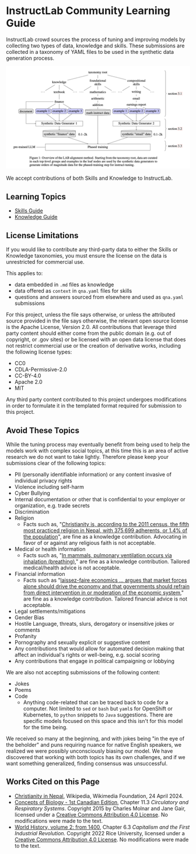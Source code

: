 # InstructLab Community Learning Guide

InstructLab crowd sources the process of tuning and improving models by collecting two types of data, knowledge and skills. These submissions are collected in a taxonomy of YAML files to be used in the synthetic data generation process.

![Overview of the LAB alignment method. From Sudalairaj et al., 2 Mar 2024.](taxonomy_paper_diagram.png)

We accept contributions of both Skills and Knowledge to InstructLab.

## Learning Topics

* [Skills Guide](https://github.com/instructlab/taxonomy/blob/main/README.md#getting-started-with-skill-contributions)
* [Knowledge Guide](https://github.com/instructlab/taxonomy/blob/main/README.md#getting-started-with-knowledge-contributions)

## License Limitations

If you would like to contribute any third-party data to either the Skills or Knowledge taxonomies, you must ensure the license on the data is unrestricted for commercial use.

This applies to:

* data embedded in `.md` files as knowledge
* data offered as `context` in `qna.yaml` files for skills
* questions and answers sourced from elsewhere and used as `qna.yaml` submissions

For this project, unless the file says otherwise, or unless the attributed source provided in the file says otherwise, the relevant open source license is the Apache License, Version 2.0. All contributions that leverage third party content should either come from the public domain (e.g. out of copyright, or .gov sites) or be licensed with an open data license that does not restrict commercial use or the creation of derivative works, including the following license types:
- CC0
- CDLA-Permissive-2.0
- CC-BY-4.0
- Apache 2.0
- MIT

Any third party content contributed to this project undergoes modifications in order to formulate it in the templated format required for submission to this project.

## Avoid These Topics

While the tuning process may eventually benefit from being used to help the models work with complex social topics, at this time this is an area of active research we do not want to take lightly. Therefore please keep your submissions clear of the following topics:

* PII (personally identifiable information) or any content invasive of individual privacy rights
* Violence including self-harm
* Cyber Bullying
* Internal documentation or other that is confidential to your employer or organization, e.g. trade secrets
* Discrimination
* Religion
  * Facts such as, "[Christianity is, according to the 2011 census, the fifth most practiced religion in Nepal, with 375,699 adherents, or 1.4% of the population](https://en.wikipedia.org/wiki/Christianity_in_Nepal)", are fine as a knowledge contribution. Advocating in favor of or against any religious faith is not acceptable.
* Medical or health information
  * Facts such as,  "[In mammals, pulmonary ventilation occurs via inhalation (breathing)](https://opentextbc.ca/biology/chapter/11-3-circulatory-and-respiratory-systems/)," are fine as a knowledge contribution. Tailored medical/health advice is not acceptable.
* Financial information
  * Facts such as "[laissez-faire economics ... argues that market forces alone should drive the economy and that governments should refrain from direct intervention in or moderation of the economic system](https://openstax.org/books/world-history-volume-2/pages/6-3-capitalism-and-the-first-industrial-revolution)," are fine as a knowledge contribution. Tailored financial advice is not acceptable.
* Legal settlements/mitigations
* Gender Bias
* Hostile Language, threats, slurs, derogatory or insensitive jokes or comments
* Profanity
* Pornography and sexually explicit or suggestive content
* Any contributions that would allow for automated decision making that affect an individual's rights or well-being, e.g. social scoring
* Any contributions that engage in political campaigning or lobbying

We are also not accepting submissions of the following content:
* Jokes
* Poems
* Code
  * Anything code-related that can be traced back to code for a computer. Not limited to `sed` or `bash` but `yaml`s for OpenShift or Kubernetes, to `python` snippets to `Java` suggestions. There are specific models focused on this space and this isn't for this model for the time being.

We received so many at the beginning, and with jokes being "in the eye of the beholder" and puns requiring nuance for native English speakers, we realized we were possibly unconsciously biasing our model. We have discovered that working with both topics has its own challenges, and if we want something generalized, finding consensus was unsuccessful.

## Works Cited on this Page
* [Christianity in Nepal](https://en.wikipedia.org/wiki/Christianity_in_Nepal), Wikipedia, Wikimedia Foundation, 24 April 2024.
* [Concepts of Biology - 1st Canadian Edition](https://opentextbc.ca/biology/), Chapter 11.3 _Circulatory and Respiratory Systems_. Copyright 2015 by Charles Molnar and Jane Gair, licensed under a [Creative Commons Attribution 4.0 License](https://creativecommons.org/licenses/by/4.0/). No modifications were made to the text.
* [World History, volume 2: from 1400](https://openstax.org/details/books/world-history-volume-2), Chapter 6.3 _Capitalism and the First Industrial Revolution_. Copyright 2022 Rice University, licensed under a [Creative Commons Attribution 4.0 License](https://creativecommons.org/licenses/by/4.0/). No modifications were made to the text.
